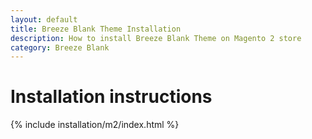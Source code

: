 ```yaml
---
layout: default
title: Breeze Blank Theme Installation
description: How to install Breeze Blank Theme on Magento 2 store
category: Breeze Blank
---
```


# Installation instructions

{% include installation/m2/index.html %}
